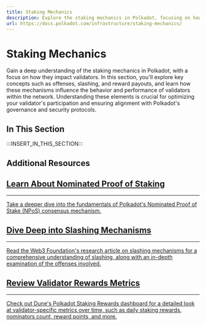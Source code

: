 ```yaml
---
title: Staking Mechanics
description: Explore the staking mechanics in Polkadot, focusing on how they relate to validators, including offenses and slashes, as well as reward payouts.
url: https://docs.polkadot.com/infrastructure/staking-mechanics/
---
```


# Staking Mechanics

Gain a deep understanding of the staking mechanics in Polkadot, with a focus on how they impact validators. In this section, you'll explore key concepts such as offenses, slashing, and reward payouts, and learn how these mechanisms influence the behavior and performance of validators within the network. Understanding these elements is crucial for optimizing your validator's participation and ensuring alignment with Polkadot's governance and security protocols.

## In This Section

:::INSERT_IN_THIS_SECTION:::

## Additional Resources

<div class="subsection-wrapper">
  <div class="card">
    <a href="https://research.web3.foundation/Polkadot/protocols/NPoS/Overview" target="_blank">
      <h2 class="title">Learn About Nominated Proof of Staking</h2>
      <hr>
      <p class="description">Take a deeper dive into the fundamentals of Polkadot's Nominated Proof of Stake (NPoS) consensus mechanism.</p>
    </a>
  </div>
    <div class="card">
    <a href="https://research.web3.foundation/Polkadot/security/slashing/amounts" target="_blank">
      <h2 class="title">Dive Deep into Slashing Mechanisms</h2>
      <hr>
      <p class="description">Read the Web3 Foundation's research article on slashing mechanisms for a comprehensive understanding of slashing, along with an in-depth examination of the offenses involved.</p>
    </a>
  </div>
  <div class="card">
    <a href="https://dune.com/substrate/polkadot-staking-validators#polkadot-staking-rewards" target="_blank">
      <h2 class="title">Review Validator Rewards Metrics</h2>
      <hr>
      <p class="description">Check out Dune's Polkadot Staking Rewards dashboard for a detailed look at validator-specific metrics over time, such as daily staking rewards, nominators count, reward points, and more.</p>
    </a>
  </div>
</div>

